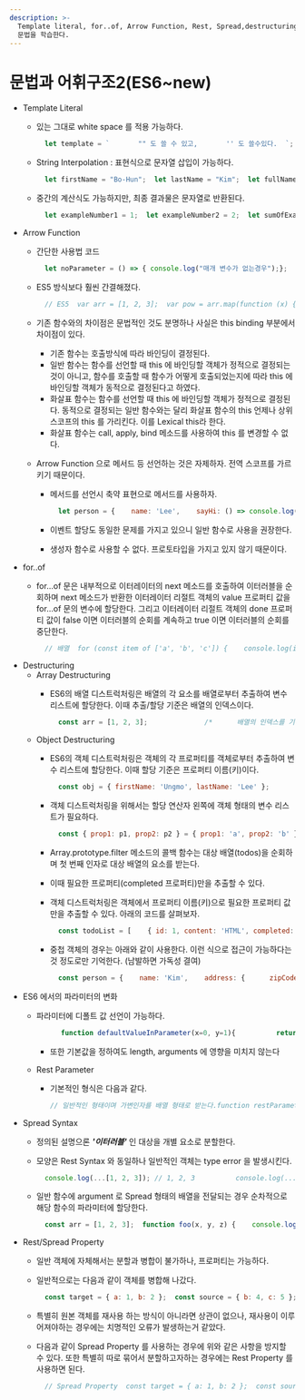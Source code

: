 ```yaml
---
description: >-
  Template literal, for..of, Arrow Function, Rest, Spread,destructuring 등 새로 등장한
  문법을 학습한다.
---
```


# 문법과 어휘구조2\(ES6~new\)



* Template Literal
  * 있는 그대로 white space 를 적용 가능하다.

    ```javascript
      let template = `       "" 도 쓸 수 있고,       '' 도 쓸수있다.  `;  console.log(template);
    ```

  * String Interpolation : 표현식으로 문자열 삽입이 가능하다.

    ```javascript
      let firstName = "Bo-Hun";  let lastName = "Kim";  let fullName = `${firstName} + ${lastName}`;  console.log(fullName);
    ```

  * 중간의 계산식도 가능하지만, 최종 결과물은 문자열로 반환된다.

    ```javascript
      let exampleNumber1 = 1;  let exampleNumber2 = 2;  let sumOfExampleNumber = `${exampleNumber1 + exampleNumber2}`;  console.log(sumOfExampleNumber);
    ```
* Arrow Function
  * 간단한 사용법 코드

    ```javascript
      let noParameter = () => { console.log("매개 변수가 없는경우");};  let oneParameter = x => {console.log(x);};  let multiParameter = (x,y) => { console.log(x+y)};  let oneLineFunction = x => x*x;  let returnObjectFunction = () => ({ x : 5 });  let multiLineArrowFunction = () => {      console.log("여러줄 선언이 된다.");      console.log("여러줄 선언이 된다.");      console.log("여러줄 선언이 된다.");      console.log("여러줄 선언이 된다.");      console.log("여러줄 선언이 된다.");  }  noParameter();  oneParameter(5);  multiParameter(1,3);  console.log(oneLineFunction(5));  console.log(returnObjectFunction());  console.log(multiLineArrowFunction()());
    ```

  * ES5 방식보다 훨씬 간결해졌다.

    ```javascript
      // ES5  var arr = [1, 2, 3];  var pow = arr.map(function (x) { // x는 요소값      return x * x;  });  console.log(pow); // [ 1, 4, 9 ]  // ES6  const arr = [1, 2, 3];  const pow = arr.map(x => x * x);  console.log(pow);
    ```

  * 기존 함수와의 차이점은 문법적인 것도 분명하나 사실은 this binding 부분에서 차이점이 있다.
    * 기존 함수는 호출방식에 따라 바인딩이 결정된다.
    * 일반 함수는 함수를 선언할 때 this 에 바인딩할 객체가 정적으로 결정되는 것이 아니고, 함수를 호출할 때 함수가 어떻게 호출되었는지에 따라 this 에 바인딩할 객체가 동적으로 결정된다고 하였다.
    * 화살표 함수는 함수를 선언할 때 this 에 바인딩할 객체가 정적으로 결정된다. 동적으로 결정되는 일반 함수와는 달리 화살표 함수의 this 언제나 상위 스코프의 this 를 가리킨다. 이를 Lexical this라 한다.
    * 화살표 함수는 call, apply, bind 메소드를 사용하여 this 를 변경할 수 없다.
  * Arrow Function 으로 메서드 등 선언하는 것은 자제하자. 전역 스코프를 가르키기 때문이다.
    * 메서드를 선언시 축약 표현으로 메서드를 사용하자.

      ```javascript
        let person = {    name: 'Lee',    sayHi: () => console.log(`Hi ${this.name}`)  };              person.sayHi(); // undefined              person = {    name: 'Lee',    sayHi() { console.log(`Hi ${this.name}`); } // 축약 메서드 표현  };  person.sayHi(); // Hi Lee
      ```

    * 이벤트 할당도 동일한 문제를 가지고 있으니 일반 함수로 사용을 권장한다. 
    * 생성자 함수로 사용할 수 없다. 프로토타입을 가지고 있지 않기 때문이다.
* for..of
  * for…of 문은 내부적으로 이터레이터의 next 메소드를 호출하여 이터러블을 순회하며 next 메소드가 반환한 이터레이터 리절트 객체의 value 프로퍼티 값을 for…of 문의 변수에 할당한다. 그리고 이터레이터 리절트 객체의 done 프로퍼티 값이 false 이면 이터러블의 순회를 계속하고 true 이면 이터러블의 순회를 중단한다.

    ```javascript
      // 배열  for (const item of ['a', 'b', 'c']) {    console.log(item);  }  // 문자열  for (const letter of 'abc') {    console.log(letter);  }  // Map  for (const [key, value] of new Map([['a', '1'], ['b', '2'], ['c', '3']])) {    console.log(`key : ${key} value : ${value}`); // key : a value : 1 ...  }  // Set  for (const val of new Set([1, 2, 3])) {    console.log(val);  }  // 내부적으로 어떻게 동작하는지 for 로 표현하면 다음과 같다.  // 이터러블  const iterable = [1, 2, 3];  // 이터레이터  const iterator = iterable[Symbol.iterator]();  for (;;) {    // 이터레이터의 next 메소드를 호출하여 이터러블을 순회한다.    const res = iterator.next();    // next 메소드가 반환하는 이터레이터 리절트 객체의 done 프로퍼티가 true가 될 때까지 반복한다.    if (res.done) break;    console.log(res);  }
    ```
* Destructuring
  * Array Destructuring
    * ES6의 배열 디스트럭처링은 배열의 각 요소를 배열로부터 추출하여 변수 리스트에 할당한다. 이때 추출/할당 기준은 배열의 인덱스이다.

      ```javascript
        const arr = [1, 2, 3];              /*      배열의 인덱스를 기준으로 배열로부터 요소를 추출하여 변수에 할당      변수 first, second, third 선언되고 arr(initializer(초기화자))가 Destructuring(비구조화, 파괴)되어 할당된다.  */  const [first, second, third] = arr;  /*      디스트럭처링을 사용할 때는 반드시 initializer(초기화자)를 할당해야 한다.      const [first, second, third]; // SyntaxError: Missing initializer in destructuring declaration  */              console.log(first, second, third); // 1 2 3
      ```
  * Object Destructuring
    * ES6의 객체 디스트럭처링은 객체의 각 프로퍼티를 객체로부터 추출하여 변수 리스트에 할당한다. 이때 할당 기준은 프로퍼티 이름\(키\)이다.

      ```javascript
        const obj = { firstName: 'Ungmo', lastName: 'Lee' };           const { lastName, firstName } = obj;  console.log(firstName, lastName); // Ungmo Lee
      ```

    * 객체 디스트럭처링을 위해서는 할당 연산자 왼쪽에 객체 형태의 변수 리스트가 필요하다.

      ```javascript
        const { prop1: p1, prop2: p2 } = { prop1: 'a', prop2: 'b' };  console.log(p1, p2);   // 동일한 표현이나 좀더 축약하면 다음과 같다.  const { prop1, prop2 } = { prop1: 'a', prop2: 'b' };  console.log({ prop1, prop2 });   // default value 를 destructure 에 정할수 있다.  const { prop1, prop2, prop3 = 'c' } = { prop1: 'a', prop2: 'b' };  console.log({ prop1, prop2, prop3 });
      ```

    * Array.prototype.filter 메소드의 콜백 함수는 대상 배열\(todos\)을 순회하며 첫 번째 인자로 대상 배열의 요소를 받는다. 
    * 이때 필요한 프로퍼티\(completed 프로퍼티\)만을 추출할 수 있다.
    * 객체 디스트럭처링은 객체에서 프로퍼티 이름\(키\)으로 필요한 프로퍼티 값만을 추출할 수 있다. 아래의 코드를 살펴보자.

      ```javascript
        const todoList = [    { id: 1, content: 'HTML', completed: true },    { id: 2, content: 'CSS', completed: false },    { id: 3, content: 'JS', completed: false }  ];  // java8 stream 에서 확인했던, 그 메서드와 기능상으로 매우 동일했다.  const completedTodoList = todoList.filter(({ completed }) => completed);  console.log(completedTodoList);
      ```

    * 중첩 객체의 경우는 아래와 같이 사용한다. 이런 식으로 접근이 가능하다는 것 정도로만 기억한다. \(남발하면 가독성 결여\)

      ```javascript
        const person = {    name: 'Kim',    address: {      zipCode: '00000',      city: 'Seoul'    }  };              const { address: { city } } = person;  console.log(city);
      ```
* ES6 에서의 파라미터의 변화
  * 파라미터에 디폴트 값 선언이 가능하다.            

    ```javascript
          function defaultValueInParameter(x=0, y=1){          return x+y;      }
    ```

    * 또한 기본값을 정하여도 length, arguments 에 영향을 미치지 않는다    

  * Rest Parameter
    * 기본적인 형식은 다음과 같다.

      ```javascript
      // 일반적인 형태이며 가변인자를 배열 형태로 받는다.function restParameterFunction(...rest){  console.log(Array.isArray(rest));  console.log(rest);  return rest.reduce((first, second) => first + second);}// 반드시 제일 마지막에 위치하지 않으면 Syntax Error 발생function parameterCombination(first,second, ...rest){  console.log(Array.isArray(rest));  console.log(rest);}
      ```
* Spread Syntax
  * 정의된 설명으론 _**'이터러블'**_ 인 대상을 개별 요소로 분할한다.
  * 모양은 Rest Syntax 와 동일하나 일반적인 객체는 type error 을 발생시킨다.

    ```javascript
      console.log(...[1, 2, 3]); // 1, 2, 3          console.log(...'Hello');  // H e l l o   console.log(...new Map([['a', '1'], ['b', '2']]));  // [ 'a', '1' ] [ 'b', '2' ]  console.log(...new Set([1, 2, 3]));  // 1 2 3          console.log(...{ a: 1, b: 2 }); // 이터러블이 아닌 일반 객체는 Spread 문법의 대상이 될 수 없다.
    ```

  * 일반 함수에 argument 로 Spread 형태의 배열을 전달되는 경우 순차적으로 해당 함수의 파라미터에 할당한다.

    ```javascript
      const arr = [1, 2, 3];  function foo(x, y, z) {    console.log(x);     console.log(y);     console.log(z);   }           foo(...arr);
    ```
* Rest/Spread Property
  * 일반 객체에 자체해서는 분할과 병합이 불가하나, 프로퍼티는 가능하다.
  * 일반적으로는 다음과 같이 객체를 병합해 나갔다.

    ```javascript
      const target = { a: 1, b: 2 };  const source = { b: 4, c: 5 };  const returnedTarget = Object.assign(target, source);  console.log(target); // Object { a: 1, b: 4, c: 5 }          console.log(returnedTarget); // Object { a: 1, b: 4, c: 5 }
    ```

  * 특별히 원본 객체를 재사용 하는 방식이 아니라면 상관이 없으나, 재사용이 이루어져야하는 경우에는 치명적인 오류가 발생하는거 같았다.
  * 다음과 같이 Spread Property 를 사용하는 경우에 위와 같은 사항을 방지할 수 있다. 또한 특별히 따로 묶어서 분할하고자하는 경우에는 Rest Property 를 사용하면 된다.

    ```javascript
      // Spread Property  const target = { a: 1, b: 2 };  const source = { b: 4, c: 5 };  console.log(target);  console.log(source);  const merge = { ...target, ...source };  console.log(merge);  console.log(target);  // Rest Property  const {single, ...collection} = merge;  // 객체의 병합  const merged = { ...{ x: 1, y: 2 }, ...{ y: 10, z: 3 } };  console.log(merged); // { x: 1, y: 10, z: 3 }  // 특정 프로퍼티 변경  const changed = { ...{ x: 1, y: 2 }, y: 100 };          console.log(changed); // { x: 1, y: 100 }  // 프로퍼티 추가  const added = { ...{ x: 1, y: 2 }, z: 0 };          console.log(added); // { x: 1, y: 2, z: 0 }
    ```

